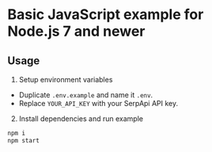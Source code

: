 # Basic JavaScript example for Node.js 7 and newer

## Usage

1. Setup environment variables

- Duplicate `.env.example` and name it `.env`.
- Replace `YOUR_API_KEY` with your SerpApi API key.

2. Install dependencies and run example

```bash
npm i
npm start
```
